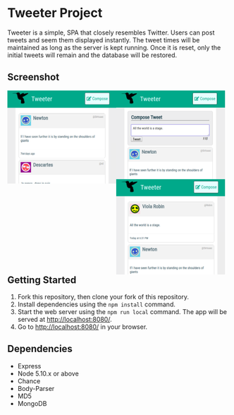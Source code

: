 # Tweeter Project

Tweeter is a simple, SPA that closely resembles Twitter. Users can post tweets and seem them displayed instantly. The tweet times will be maintained as long as the server is kept running. Once it is reset, only the initial tweets will remain and the database will be restored.

## Screenshot

<img src="https://github.com/matt6frey/tweeter/blob/master/docs/initial-tweeter.png" width="290px" height="auto" align="left" style="width: 49%; float:left;">
<img src="https://github.com/matt6frey/tweeter/blob/master/docs/adding-a-tweet.png" width="290px" align="center" height="auto"  style="width:49%; float: left;">
<img src="https://github.com/matt6frey/tweeter/blob/master/docs/posted-tweet.png" width="290px" align="right" style="width:49%; float: left;">


## Getting Started

1. Fork this repository, then clone your fork of this repository.
2. Install dependencies using the `npm install` command.
3. Start the web server using the `npm run local` command. The app will be served at <http://localhost:8080/>.
4. Go to <http://localhost:8080/> in your browser.

## Dependencies

- Express
- Node 5.10.x or above
- Chance
- Body-Parser
- MD5
- MongoDB
